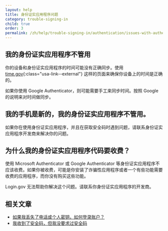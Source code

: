 ```yaml
---
layout: help
title: 身份证实应用程序问题
category: trouble-signing-in
child: true
order: 3
permalink: /zh/help/trouble-signing-in/authentication/issues-with-authentication-application/
---
```


## 我的身份证实应用程序不管用

你的设备和身份证实应用程序的时间可能没有正确同步。使用 [time.gov](https://time.gov){:class="usa-link--external"} 这样的页面来确保你设备上的时间是正确的。

如果你使用 Google Authenticator，则可能需要手工来同步时间。按照 Google 的说明来对时间做同步。

## 我的手机是新的，我的身份证实应用程序不管用。

如果你在使用身份证实应用程序，并且在获取安全码时遇到问题，请联系身份证实应用程序开发商来解决你的问题。

## 为什么我的身份证实应用程序代码要收费？

使用 Microsoft Authenticator 或 Google Authenticator 等身份证实应用程序不应该收费。如果你被收费，可能是你安装了诈骗性应用程序或者一个有些功能需要收费的应用程序，而你没有购买这些功能。

Login.gov 无法帮助你解决这个问题。请联系你身份证实应用程序的开发商。


## 相关文章

* [如果我丢失了电话或个人密钥，如何登录账户？](/zh/help/trouble-signing-in/how-to-sign-in/)
* [我收到了安全码，但我没要求过安全码](/zh/help/fraud-concerns/i-am-receiving-security-codes-that-i-did-not-request/)
